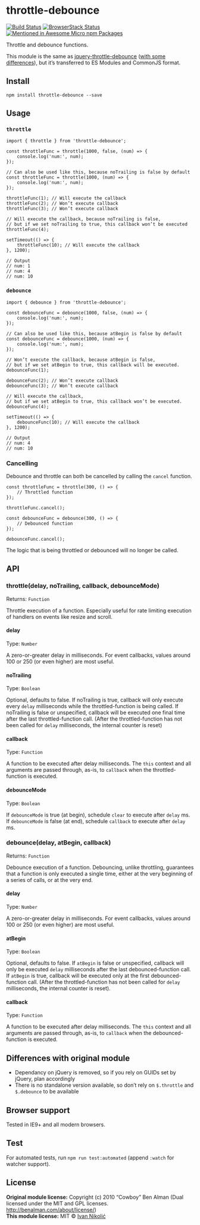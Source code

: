 throttle-debounce
=================

[![Build Status](https://travis-ci.org/niksy/throttle-debounce.svg?branch=master)](https://travis-ci.org/niksy/throttle-debounce) [![BrowserStack Status](https://www.browserstack.com/automate/badge.svg?badge_key=Nk5yb0tacXhxVmlCOFR1N0syc3kzWG1LYkFmNFRjdU1QTlBsbXk3VWc5cz0tLW1hMy9WQjloZEkwVTkvRHF5ZkJTbkE9PQ==--1488ac471ddd57ff9f5e2f467575f5b80bfa3752)](https://www.browserstack.com/) [![Mentioned in Awesome Micro npm Packages](https://awesome.re/mentioned-badge.svg)](https://github.com/parro-it/awesome-micro-npm-packages)

Throttle and debounce functions.

This module is the same as [jquery-throttle-debounce](https://github.com/cowboy/jquery-throttle-debounce) ([with some differences](#differences-with-original-module)), but it’s transferred to ES Modules and CommonJS format.

Install
-------

    npm install throttle-debounce --save

Usage
-----

### `throttle`

    import { throttle } from 'throttle-debounce';

    const throttleFunc = throttle(1000, false, (num) => {
        console.log('num:', num);
    });

    // Can also be used like this, because noTrailing is false by default
    const throttleFunc = throttle(1000, (num) => {
        console.log('num:', num);
    });

    throttleFunc(1); // Will execute the callback
    throttleFunc(2); // Won’t execute callback
    throttleFunc(3); // Won’t execute callback

    // Will execute the callback, because noTrailing is false,
    // but if we set noTrailing to true, this callback won’t be executed
    throttleFunc(4);

    setTimeout(() => {
        throttleFunc(10); // Will execute the callback
    }, 1200);

    // Output
    // num: 1
    // num: 4
    // num: 10

### `debounce`

    import { debounce } from 'throttle-debounce';

    const debounceFunc = debounce(1000, false, (num) => {
        console.log('num:', num);
    });

    // Can also be used like this, because atBegin is false by default
    const debounceFunc = debounce(1000, (num) => {
        console.log('num:', num);
    });

    // Won’t execute the callback, because atBegin is false,
    // but if we set atBegin to true, this callback will be executed.
    debounceFunc(1);

    debounceFunc(2); // Won’t execute callback
    debounceFunc(3); // Won’t execute callback

    // Will execute the callback,
    // but if we set atBegin to true, this callback won’t be executed.
    debounceFunc(4);

    setTimeout(() => {
        debounceFunc(10); // Will execute the callback
    }, 1200);

    // Output
    // num: 4
    // num: 10

### Cancelling

Debounce and throttle can both be cancelled by calling the `cancel` function.

    const throttleFunc = throttle(300, () => {
        // Throttled function
    });

    throttleFunc.cancel();

    const debounceFunc = debounce(300, () => {
        // Debounced function
    });

    debounceFunc.cancel();

The logic that is being throttled or debounced will no longer be called.

API
---

### throttle(delay, noTrailing, callback, debounceMode)

Returns: `Function`

Throttle execution of a function. Especially useful for rate limiting execution of handlers on events like resize and scroll.

#### delay

Type: `Number`

A zero-or-greater delay in milliseconds. For event callbacks, values around 100 or 250 (or even higher) are most useful.

#### noTrailing

Type: `Boolean`

Optional, defaults to false. If noTrailing is true, callback will only execute every `delay` milliseconds while the throttled-function is being called. If noTrailing is false or unspecified, callback will be executed one final time after the last throttled-function call. (After the throttled-function has not been called for `delay` milliseconds, the internal counter is reset)

#### callback

Type: `Function`

A function to be executed after delay milliseconds. The `this` context and all arguments are passed through, as-is, to `callback` when the throttled-function is executed.

#### debounceMode

Type: `Boolean`

If `debounceMode` is true (at begin), schedule `clear` to execute after `delay` ms. If `debounceMode` is false (at end), schedule `callback` to execute after `delay` ms.

### debounce(delay, atBegin, callback)

Returns: `Function`

Debounce execution of a function. Debouncing, unlike throttling, guarantees that a function is only executed a single time, either at the very beginning of a series of calls, or at the very end.

#### delay

Type: `Number`

A zero-or-greater delay in milliseconds. For event callbacks, values around 100 or 250 (or even higher) are most useful.

#### atBegin

Type: `Boolean`

Optional, defaults to false. If `atBegin` is false or unspecified, callback will only be executed `delay` milliseconds after the last debounced-function call. If `atBegin` is true, callback will be executed only at the first debounced-function call. (After the throttled-function has not been called for `delay` milliseconds, the internal counter is reset).

#### callback

Type: `Function`

A function to be executed after delay milliseconds. The `this` context and all arguments are passed through, as-is, to `callback` when the debounced-function is executed.

Differences with original module
--------------------------------

-   Dependancy on jQuery is removed, so if you rely on GUIDs set by jQuery, plan accordingly
-   There is no standalone version available, so don’t rely on `$.throttle` and `$.debounce` to be available

Browser support
---------------

Tested in IE9+ and all modern browsers.

Test
----

For automated tests, run `npm run test:automated` (append `:watch` for watcher support).

License
-------

**Original module license:** Copyright (c) 2010 “Cowboy” Ben Alman (Dual licensed under the MIT and GPL licenses. http://benalman.com/about/license/)  
**This module license:** MIT © [Ivan Nikolić](http://ivannikolic.com)
